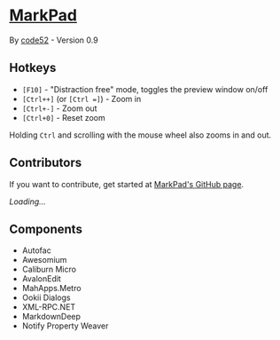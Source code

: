 # [MarkPad](http://code52.org/DownmarkerWPF/)

By [code52](http://code52.org/) - Version 0.9


## Hotkeys

- `[F10]` - "Distraction free" mode, toggles the preview window on/off
- `[Ctrl++]` (or `[Ctrl =]`) - Zoom in
- `[Ctrl+-]` - Zoom out
- `[Ctrl+0]` - Reset zoom

Holding `Ctrl` and scrolling with the mouse wheel also zooms in and out.



## Contributors

If you want to contribute, get started at [MarkPad's GitHub page](https://github.com/Code52/DownmarkerWPF).

<div id="contributors"><em>Loading...</em></div>


## Components

- Autofac
- Awesomium
- Caliburn Micro
- AvalonEdit
- MahApps.Metro
- Ookii Dialogs
- XML-RPC.NET
- MarkdownDeep
- Notify Property Weaver






<script id="contributorTemplate" type="text/x-jQuery-tmpl">
{{each contributors}}
<img src="http://gravatar.com/avatar/${gravatar_id}?s=15" alt="${ name }" /> <a href="https://github.com/${login}">${name || login}</a> - (${contributions} commits)<br/>
{{/each}}
</script>

<script src="http://code.jquery.com/jquery.min.js" type="text/javascript"></script>
<script type="text/javascript" src="http://ajax.aspnetcdn.com/ajax/jquery.templates/beta1/jquery.tmpl.js"></script>
<script>
 $(function(){
    $.ajax({
        url: "http://github.com/api/v2/json/repos/show/Code52/DownmarkerWPF/contributors",
        dataType: 'jsonp',
        success: function(data) 
		{
			data.contributors = data.contributors.sort(function (a, b) 
			{ 
				if (a.contributions > b.contributions) return -1;
				if (a.contributions < b.contributions) return 1;
				return 0;
			});
			$('#contributors').html($("#contributorTemplate").tmpl(data));
        }
    });
  });
</script>